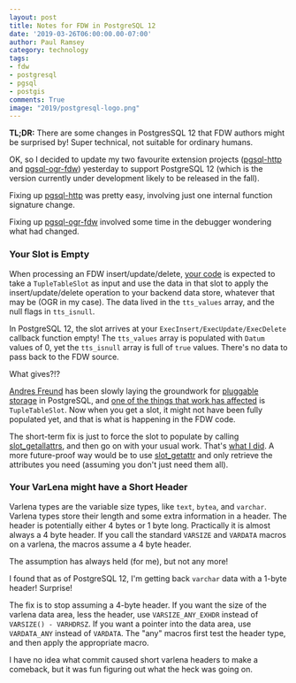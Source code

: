 ```yaml
---
layout: post
title: Notes for FDW in PostgreSQL 12
date: '2019-03-26T06:00:00.00-07:00'
author: Paul Ramsey
category: technology
tags:
- fdw
- postgresql
- pgsql
- postgis
comments: True
image: "2019/postgresql-logo.png"
---
```


**TL;DR:** There are some changes in PostgresSQL 12 that FDW authors might be surprised by! Super technical, not suitable for ordinary humans.

OK, so I decided to update my two favourite extension projects ([pgsql-http](https://github.com/pramsey/pgsql-http) and [pgsql-ogr-fdw](https://github.com/pramsey/pgsql-ogr-fdw)) yesterday to support PostgreSQL 12 (which is the version currently under development likely to be released in the fall).

Fixing up [pgsql-http](https://github.com/pramsey/pgsql-http) was pretty easy, involving just one internal function signature change.

Fixing up [pgsql-ogr-fdw](https://github.com/pramsey/pgsql-ogr-fdw) involved some time in the debugger wondering what had changed.

### Your Slot is Empty

When processing an FDW insert/update/delete, [your code](https://github.com/pramsey/pgsql-ogr-fdw/blob/93585b635a5659baaf47ab11b20c6e45c1b45b45/ogr_fdw.c#L2388-L2391) is expected to take a `TupleTableSlot` as input and use the data in that slot to apply the insert/update/delete operation to your backend data store, whatever that may be (OGR in my case). The data lived in the `tts_values` array, and the null flags in `tts_isnull`.

In PostgreSQL 12, the slot arrives at your `ExecInsert/ExecUpdate/ExecDelete` callback function empty! The `tts_values` array is populated with `Datum` values of 0, yet the `tts_isnull` array is full of `true` values. There's no data to pass back to the FDW source.

What gives?!?

[Andres Freund](https://github.com/anarazel) has been slowly laying the groundwork for [pluggable storage](https://www.postgresql.eu/events/pgconfeu2018/schedule/session/2207-pluggable-storage-in-postgresql/) in PostgreSQL, and [one of the things that work has affected](https://github.com/postgres/postgres/commit/4da597edf1bae0cf0453b5ed6fc4347b6334dfe1) is `TupleTableSlot`. Now when you get a slot, it might not have been fully populated yet, and that is what is happening in the FDW code.

The short-term fix is just to force the slot to populate by calling [slot_getallattrs](https://github.com/postgres/postgres/blob/5408e233f0667478e7f2a3e4b914e14217e20729/src/include/executor/tuptable.h#L348-L352), and then go on with your usual work. That's [what I did](https://github.com/pramsey/pgsql-ogr-fdw/blob/93585b635a5659baaf47ab11b20c6e45c1b45b45/ogr_fdw.c#L2402-L2410). A more future-proof way would be to use [slot_getattr](https://github.com/postgres/postgres/blob/7c366ac969ce060c4080fbdfe74a0131ae4bf6bb/src/include/executor/tuptable.h#L379-L381) and only retrieve the attributes you need (assuming you don't just need them all).

### Your VarLena might have a Short Header

Varlena types are the variable size types, like `text`, `bytea`, and `varchar`. Varlena types store their length and some extra information in a header. The header is potentially either 4 bytes or 1 byte long. Practically it is almost always a 4 byte header. If you call the standard `VARSIZE` and `VARDATA` macros on a varlena, the macros assume a 4 byte header.

The assumption has always held (for me), but not any more!

I found that as of PostgreSQL 12, I'm getting back `varchar` data with a 1-byte header! Surprise!

The fix is to stop assuming a 4-byte header. If you want the size of the varlena data area, less the header, use `VARSIZE_ANY_EXHDR` instead of `VARSIZE() - VARHDRSZ`. If you want a pointer into the data area, use `VARDATA_ANY` instead of `VARDATA`. The "any" macros first test the header type, and then apply the appropriate macro.

I have no idea what commit caused short varlena headers to make a comeback, but it was fun figuring out what the heck was going on.




